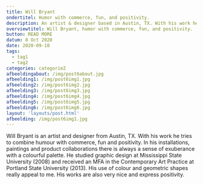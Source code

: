 ```yaml
---
title: Will Bryant
ondertitel: Humor with commerce, fun, and positivity.
description: An artist & designer based in Austin, TX. With his work he tries to combine humour with commerce, fun and positivity. In his installations, paintings and product collaborations there is always a sense of exuberance with a colourful palette.
overviewtitel: Will Bryant, humor with commerce, fun, and positivity.
button: READ MORE
datum: 8 Oct 2020
date: 2020-09-10
tags:
  - tag1
  - tag2
categories: categorie2
afbeeldingabout: /img/post6about.jpg
afbeelding1: /img/post6img1.jpg
afbeelding2: /img/post6img2.jpg
afbeelding3: /img/post6img3.jpg
afbeelding4: /img/post6img4.jpg
afbeelding5: /img/post6img5.jpg
afbeelding6: /img/post6img6.jpg
layout: 'layouts/post.html'
afbeelding: /img/post6img1.jpg
---
```


Will Bryant is an artist and designer from Austin, TX. With his work he tries to combine humour with commerce, fun and positivity. In his installations, paintings and product collaborations there is always a sense of exuberance with a colourful palette. He studied graphic design at Mississippi State University (2008) and received an MFA in the Contemporary Art Practice at Portland State University (2013). His use of colour and geometric shapes really appeal to me. His works are also very nice and express positivity.

